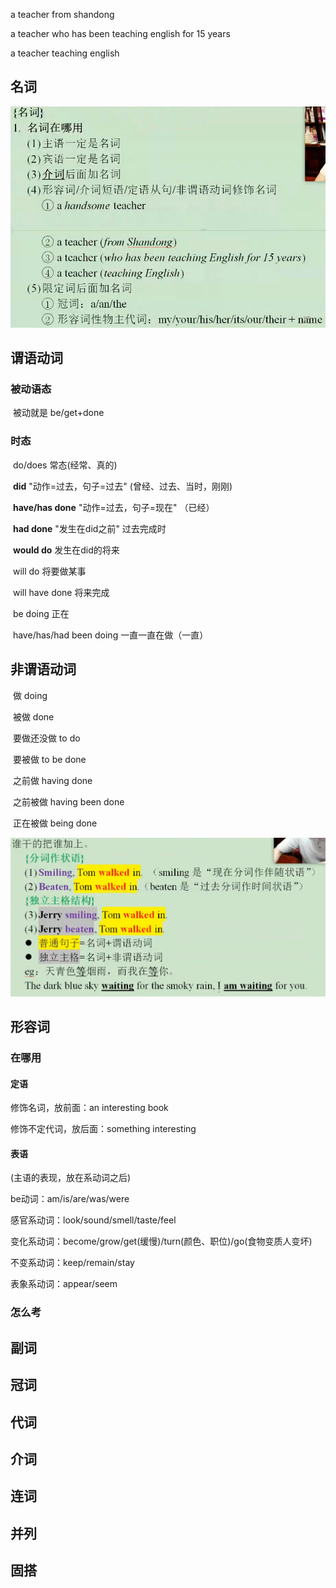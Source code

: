 a teacher from shandong

a teacher who has been teaching english for 15 years

a teacher teaching english

## 名词

![image-20211217204000693](image-20211217204000693.png) 

## 谓语动词

### 被动语态

​	被动就是 be/get+done

### 时态

​	do/does 常态(经常、真的)

​	**did** 	"动作=过去，句子=过去" (曾经、过去、当时，刚刚)

​	**have/has done**  "动作=过去，句子=现在" （已经）

​	**had done** "发生在did之前" 过去完成时

​	**would do** 发生在did的将来

​	will do 将要做某事	

​	will have done 将来完成 

​	be doing 正在

​	have/has/had been doing 一直一直在做（一直）

## 非谓语动词

​	做	doing

​	被做	done	

​	要做还没做	to do

​	要被做	to be done

​	之前做	having done

​	之前被做	having been done

​	正在被做	being done

![image-20211217203533995](image-20211217203533995.png)

## 形容词

### 在哪用

#### 定语

修饰名词，放前面：an interesting book

修饰不定代词，放后面：something interesting

#### 表语

(主语的表现，放在系动词之后)

be动词：am/is/are/was/were

感官系动词：look/sound/smell/taste/feel

变化系动词：become/grow/get(缓慢)/turn(颜色、职位)/go(食物变质人变坏)

不变系动词：keep/remain/stay

表象系动词：appear/seem

### 怎么考

## 副词

## 冠词

## 代词

## 介词

## 连词

## 并列

## 固搭 